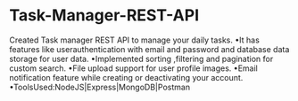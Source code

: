 # Task-Manager-REST-API
Created Task manager REST API to manage your daily tasks.
•It has features like userauthentication with email and password and database data storage for user data.
•Implemented sorting ,filtering and pagination for custom search.
•File upload support for user profile images.
•Email notification feature while creating or deactivating your account.
•ToolsUsed:NodeJS|Express|MongoDB|Postman
